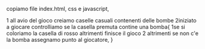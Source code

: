 copiamo file index.html, css e javascript,

1 all avio del gioco creiamo caselle casuali contenenti delle bombe
2iniziato a giocare controlliamo se la casella premuta contine una bomba{
    1se si coloriamo la casella di rosso altrimenti
    finisce il gioco
    2 altrimenti se non c'e la bomba assegnamo punto al giocatore,
}
